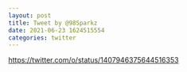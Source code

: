 ```yaml
--- 
layout: post 
title: Tweet by @98Sparkz 
date: 2021-06-23 1624515554 
categories: twitter 
--- 
```

https://twitter.com/o/status/1407946375644516353